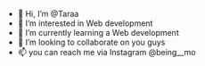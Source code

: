 - 👋 Hi, I’m @Taraa
- 👀 I’m interested in Web development 
- 🌱 I’m currently learning a Web development 
- 💞️ I’m looking to collaborate on you guys 
- 📫 you can reach me via Instagram @being__mo

<!---
Taraa is a ✨ special ✨ repository because its `README.md` (this file) appears on your GitHub profile.
You can click the Preview link to take a look at your changes.
--->
